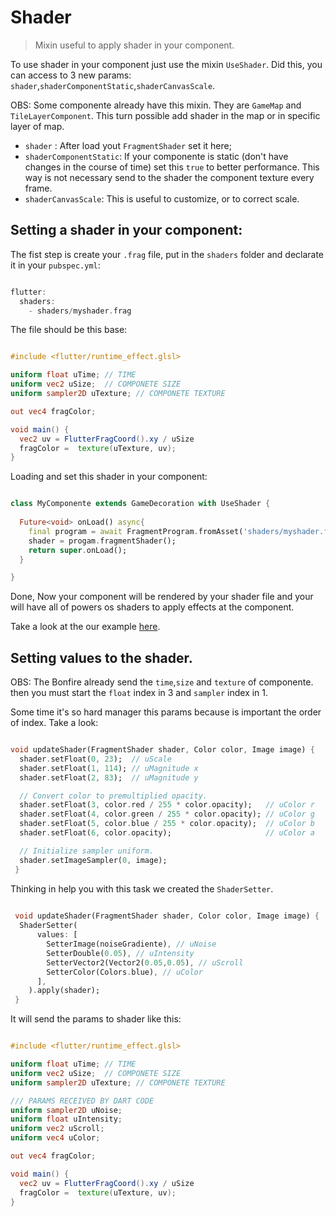 # Shader

> Mixin useful to apply shader in your component.

To use shader in your component just use the mixin `UseShader`.
Did this, you can access to 3 new params: `shader`,`shaderComponentStatic`,`shaderCanvasScale`.

OBS: Some componente already have this mixin. They are `GameMap` and `TileLayerComponent`. This turn possible add shader in the map or in specific layer of map.


- `shader` : After load yout `FragmentShader` set it here;
- `shaderComponentStatic`: If your componente is static (don't have changes in the course of time) set this `true` to better performance. This way is not necessary send to the shader the component texture every frame.
- `shaderCanvasScale`: This is useful to customize, or to correct scale.

## Setting a shader in your component:

The fist step is create your `.frag` file, put in the `shaders` folder and declarate it in your `pubspec.yml`:

```dart

flutter:
  shaders:
    - shaders/myshader.frag

```

The file should be this base:


```glsl

#include <flutter/runtime_effect.glsl>

uniform float uTime; // TIME
uniform vec2 uSize;  // COMPONETE SIZE
uniform sampler2D uTexture; // COMPONETE TEXTURE

out vec4 fragColor;

void main() {
  vec2 uv = FlutterFragCoord().xy / uSize
  fragColor =  texture(uTexture, uv);
}


```

Loading and set this shader in your component:


```dart

class MyComponente extends GameDecoration with UseShader {
  
  Future<void> onLoad() async{
    final program = await FragmentProgram.fromAsset('shaders/myshader.frag');
    shader = progam.fragmentShader();
    return super.onLoad();
  }

}
```

Done, Now your component will be rendered by your shader file and your will have all of powers os shaders to apply effects at the component.

Take a look at the our example [here](https://github.com/RafaelBarbosatec/bonfire/tree/develop/example/lib/pages/shader).

## Setting values to the shader.

OBS: The Bonfire already send the `time`,`size` and `texture` of componente. then you must start the `float` index in 3 and `sampler` index in 1.


Some time it's so hard manager this params because is important the order of index. Take a look:

```dart

void updateShader(FragmentShader shader, Color color, Image image) {
  shader.setFloat(0, 23);  // uScale
  shader.setFloat(1, 114); // uMagnitude x
  shader.setFloat(2, 83);  // uMagnitude y

  // Convert color to premultiplied opacity.
  shader.setFloat(3, color.red / 255 * color.opacity);   // uColor r
  shader.setFloat(4, color.green / 255 * color.opacity); // uColor g
  shader.setFloat(5, color.blue / 255 * color.opacity);  // uColor b
  shader.setFloat(6, color.opacity);                     // uColor a

  // Initialize sampler uniform.
  shader.setImageSampler(0, image);
 }

```

Thinking in help you with this task we created the `ShaderSetter`.

```dart
 
 void updateShader(FragmentShader shader, Color color, Image image) {
  ShaderSetter(
      values: [
        SetterImage(noiseGradiente), // uNoise
        SetterDouble(0.05), // uIntensity
        SetterVector2(Vector2(0.05,0.05), // uScroll
        SetterColor(Colors.blue), // uColor
      ],
    ).apply(shader);
 }

```

It will send the params to shader like this:

```glsl

#include <flutter/runtime_effect.glsl>

uniform float uTime; // TIME
uniform vec2 uSize;  // COMPONETE SIZE
uniform sampler2D uTexture; // COMPONETE TEXTURE

/// PARAMS RECEIVED BY DART CODE
uniform sampler2D uNoise;
uniform float uIntensity; 
uniform vec2 uScroll;
uniform vec4 uColor;

out vec4 fragColor;

void main() {
  vec2 uv = FlutterFragCoord().xy / uSize
  fragColor =  texture(uTexture, uv);
}

```


